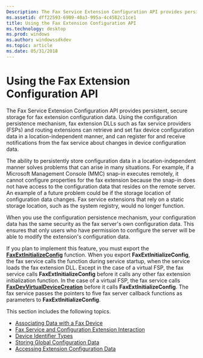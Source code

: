 ```yaml
---
Description: The Fax Service Extension Configuration API provides persistent, secure storage for fax extension configuration data.
ms.assetid: dff22593-6909-40a3-995a-4c4582c11ce1
title: Using the Fax Extension Configuration API
ms.technology: desktop
ms.prod: windows
ms.author: windowssdkdev
ms.topic: article
ms.date: 05/31/2018
---
```


# Using the Fax Extension Configuration API

The Fax Service Extension Configuration API provides persistent, secure storage for fax extension configuration data. Using the configuration persistence mechanism, fax extension DLLs such as fax service providers (FSPs) and routing extensions can retrieve and set fax device configuration data in a location-independent manner, and can register for and receive notifications from the fax service about changes in device configuration data.

The ability to persistently store configuration data in a location-independent manner solves problems that can arise in many situations. For example, if a Microsoft Management Console (MMC) snap-in executes remotely, it cannot configure properties for the fax extension because the snap-in does not have access to the configuration data that resides on the remote server. An example of a future problem could be if the storage location of configuration data changes. Fax service extensions that rely on a static storage location, such as the system registry, would no longer function.

When you use the configuration persistence mechanism, your configuration data has the same security as the fax server's own configuration data. This ensures that only users who have permission to configure the server will be able to modify the extension's configuration data.

If you plan to implement this feature, you must export the [**FaxExtInitializeConfig**](/previous-versions/windows/desktop/api/FaxExt/nf-faxext-faxextinitializeconfig) function. When you export **FaxExtInitializeConfig**, the fax service calls the function during service startup, when the service loads the fax extension DLL. Except in the case of a virtual FSP, the fax service calls **FaxExtInitializeConfig** before it calls any other fax extension initialization function. In the case of a virtual FSP, the fax service calls [**FaxDevVirtualDeviceCreation**](/previous-versions/windows/desktop/api/FaxDev/nf-faxdev-faxdevvirtualdevicecreation) before it calls **FaxExtInitializeConfig**. The fax service passes the pointers to five fax server callback functions as parameters to **FaxExtInitializeConfig**.

This section includes the following topics.

-   [Associating Data with a Fax Device](-mfax-associating-data-with-a-fax-device.md)
-   [Fax Service and Configuration Extension Interaction](-mfax-fax-service-and-configuration-extension-interaction.md)
-   [Device Identifier Types](-mfax-device-identifier-types.md)
-   [Storing Global Configuration Data](-mfax-storing-global-configuration-data.md)
-   [Accessing Extension Configuration Data](-mfax-accessing-extension-configuration-data.md)

 

 



